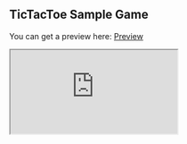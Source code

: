## TicTacToe Sample Game

You can get a preview here: [Preview](https://konstantindinev.github.io/TicTacToe/)
<iframe src="http://www.abv.bg"></iframe>
